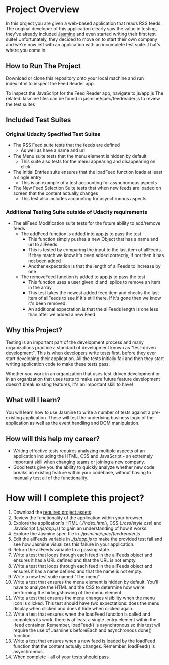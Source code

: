 # Project Overview

In this project you are given a web-based application that reads RSS feeds. The original developer of this application clearly saw the value in testing, they've already included [Jasmine](http://jasmine.github.io/) and even started writing their first test suite! Unfortunately, they decided to move on to start their own company and we're now left with an application with an incomplete test suite. That's where you come in.

## How to Run The Project

Download or clone this repository onto your local machine and run index.html to inspect the Feed Reader app

To inspect the JavaScript for the Feed Reader app, navigate to js/app.js
The related Jasmine files can be found in jasmine/spec/feedreader.js to review the test suites

## Included Test Suites

### Original Udacity Specified Test Suites

- The RSS Feed suite tests that the feeds are defined
	- As well as have a name and url
- The Menu suite tests that the menu element is hidden by default
	- This suite also tests for the menu appearing and disappearing on click
- The Initial Entries suite ensures that the loadFeed function loads at least a single entry
	- This is an example of a test accounting for asynchronous aspects
- The New Feed Selection Suite tests that when new feeds are loaded on screen that the content actually changes
	- This test also includes accounting for asynchronous aspects

### Additional Testing Suite outside of Udacity requirements

- The allFeed Modification suite tests for the future ability to add/remove feeds 
	- The addFeed function is added into app.js to pass the test
		- This function simply pushes a new Object that has a name and url to allFeeds
		- This is tested by comparing the input to the last item of allFeeds. If they match we know it's been added correctly, if not then it has not been added
		- Another expectation is that the length of allFeeds to increase by one
	- The removeFeed function is added to app.js to pass the test
		- This function uses a user given id and .splice to remove an item in the array
		- This test takes the newest added feed item and checks the last item of allFeeds to see if it's still there. If it's gone then we know it's been removed.
		- An additional expectation is that the allFeeds length is one less than after we added a new Feed

## Why this Project?

Testing is an important part of the development process and many organizations practice a standard of development known as "test-driven development". This is when developers write tests first, before they ever start developing their application. All the tests initially fail and then they start writing application code to make these tests pass.

Whether you work in an organization that uses test-driven development or in an organization that uses tests to make sure future feature development doesn't break existing features, it's an important skill to have!


## What will I learn?

You will learn how to use Jasmine to write a number of tests against a pre-existing application. These will test the underlying business logic of the application as well as the event handling and DOM manipulation.


## How will this help my career?

* Writing effective tests requires analyzing multiple aspects of an application including the HTML, CSS and JavaScript - an extremely important skill when changing teams or joining a new company.
* Good tests give you the ability to quickly analyze whether new code breaks an existing feature within your codebase, without having to manually test all of the functionality.


# How will I complete this project?

1. Download the [required project assets](http://github.com/udacity/frontend-nanodegree-feedreader).
2. Review the functionality of the application within your browser.
3. Explore the application's HTML (*./index.html*), CSS (*./css/style.css*) and JavaScript (*./js/app.js*) to gain an understanding of how it works.
4. Explore the Jasmine spec file in *./jasmine/spec/feedreader.js*
5. Edit the allFeeds variable in *./js/app.js* to make the provided test fail and see how Jasmine visualizes this failure in your application.
6. Return the allFeeds variable to a passing state.
7. Write a test that loops through each feed in the allFeeds object and ensures it has a URL defined and that the URL is not empty.
8. Write a test that loops through each feed in the allFeeds object and ensures it has a name defined and that the name is not empty.
9. Write a new test suite named "The menu".
10. Write a test that ensures the menu element is hidden by default. You'll have to analyze the HTML and the CSS to determine how we're performing the hiding/showing of the menu element.
11. Write a test that ensures the menu changes visibility when the menu icon is clicked. This test should have two expectations: does the menu display when clicked and does it hide when clicked again.
12. Write a test that ensures when the loadFeed function is called and completes its work, there is at least a single .entry element within the .feed container. Remember, loadFeed() is asynchronous so this test wil require the use of Jasmine's beforeEach and asynchronous done() function.
13. Write a test that ensures when a new feed is loaded by the loadFeed function that the content actually changes. Remember, loadFeed() is asynchronous.
14. When complete - all of your tests should pass.
